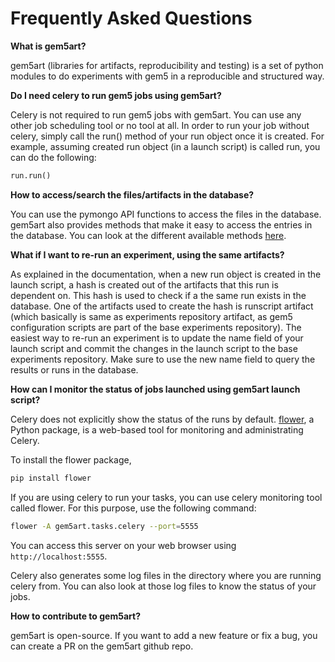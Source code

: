 # Frequently Asked Questions


**What is gem5art?**

gem5art (libraries for artifacts, reproducibility and testing) is a set of python modules to do experiments with gem5 in a reproducible and structured way.

**Do I need celery to run gem5 jobs using gem5art?**

Celery is not required to run gem5 jobs with gem5art.
You can use any other job scheduling tool or no tool at all.
In order to run your job without celery, simply call the run() method of your run object once it is created.
For example, assuming created run object (in a launch script) is called run, you can do the following:

```python
run.run()
```

**How to access/search the files/artifacts in the database?**

You can use the pymongo API functions to access the files in the database.
gem5art also provides methods that make it easy to access the entries in the database.
You can look at the different available methods [here](artifacts.html#searching-the-database).

**What if I want to re-run an experiment, using the same artifacts?**

As explained in the documentation, when a new run object is created in the launch script,
a hash is created out of the artifacts that this run is dependent on.
This hash is used to check if a the same run exists in the database.
One of the artifacts used to create the hash is runscript artifact (which basically is same as
experiments repository artifact, as gem5 configuration scripts are part of the base experiments
repository).
The easiest way to re-run an experiment is to update the name field of your launch script and commit the changes
in the launch script to the base experiments repository.
Make sure to use the new name field to query the results or runs in the database.

**How can I monitor the status of jobs launched using gem5art launch script?**

Celery does not explicitly show the status of the runs by default. 
[flower](https://flower.readthedocs.io/en/latest/), a Python package, is a web-based tool for monitoring and administrating Celery.  

To install the flower package, 
```sh
pip install flower
```

If you are using celery to run your tasks, you can use celery monitoring tool called flower.
For this purpose, use the following command:

```sh
flower -A gem5art.tasks.celery --port=5555
```

You can access this server on your web browser using `http://localhost:5555`.

Celery also generates some log files in the directory where you are running celery from.
You can also look at those log files to know the status of your jobs.

**How to contribute to gem5art?**

gem5art is open-source.
If you want to add a new feature or fix a bug, you can create a PR on the gem5art github repo.
